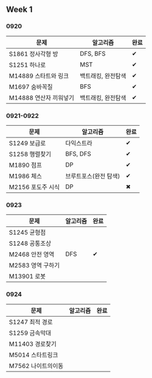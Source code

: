 ## Week 1

### 0920

| 문제                   | 알고리즘           | 완료 |
| ---------------------- | ------------------ | ---- |
| S1861 정사각형 방      | DFS, BFS           | ✔    |
| S1251 하나로           | MST                | ✔    |
| M14889 스타트와 링크   | 백트래킹, 완전탐색 | ✔    |
| M1697 숨바꼭질         | BFS                | ✔    |
| M14888 연산자 끼워넣기 | 백트래킹, 완전탐색 | ✔    |

### 0921-0922

| 문제              | 알고리즘              | 완료 |
| ----------------- | --------------------- | ---- |
| S1249 보급로      | 다익스트라            | ✔    |
| S1258 행렬찾기    | BFS, DFS              | ✔    |
| M1890 점프        | DP                    | ✔    |
| M1986 체스        | 브루트포스(완전 탐색) | ✔    |
| M2156 포도주 시식 | DP                    | ✖    |

### 0923

| 문제              | 알고리즘 | 완료 |
| ----------------- | -------- | ---- |
| S1245 균형점      |          |      |
| S1248 공통조상    |          |      |
| M2468 안전 영역   | DFS      |  ✔    |
| M2583 영역 구하기 |          |      |
| M13901 로봇       |          |      |

### 0924

| 문제               | 알고리즘 | 완료 |
| ------------------ | -------- | ---- |
| S1247 최적 경로    |          |      |
| S1259 금속막대     |          |      |
| M11403 경로찾기    |          |      |
| M5014 스타트링크   |          |      |
| M7562 나이트의이동 |          |      |
